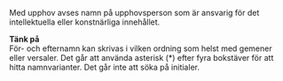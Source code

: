 
Med upphov avses namn på upphovsperson som är ansvarig för det intellektuella eller konstnärliga innehållet.

**Tänk på**  
För- och efternamn kan skrivas i vilken ordning som helst med gemener eller versaler. Det går att använda asterisk (*) efter fyra bokstäver för att hitta namnvarianter. Det går inte att söka på initialer.
